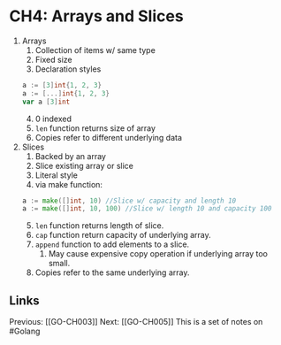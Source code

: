 # CH4: Arrays and Slices
1. Arrays
	1. Collection of items w/ same type
	2. Fixed size
	3. Declaration styles
	```go
	a := [3]int{1, 2, 3} 		
	a := [...]int{1, 2, 3} 		
	var a [3]int
	```
	4. 0 indexed
	5. ```len``` function returns size of array
	6. Copies refer to different underlying data
2. Slices
	1. Backed by an array
	2. Slice existing array or slice
	3. Literal style
	4. via make function:
	```go
	a := make([]int, 10) //Slice w/ capacity and length 10
	a := make([]int, 10, 100) //Slice w/ length 10 and capacity 100
	```
	5. ```len``` function returns length of slice.
	6. ```cap``` function return capacity of underlying array.
	7. ```append``` function to add elements to a slice.
		1. May cause expensive copy operation if underlying array too small.
	8. Copies refer to the same underlying array.
	
## Links
Previous: [[GO-CH003]]
Next: [[GO-CH005]]
This is a set of notes on #Golang
